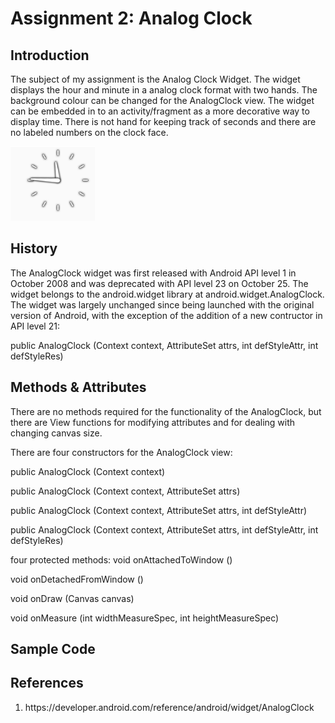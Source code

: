 <h1>Assignment 2: Analog Clock</h1>

<h2>Introduction</h2>
<p>
  The subject of my assignment is the Analog Clock Widget. The widget displays the hour and minute in a analog clock format with two hands. The background colour can be changed for the AnalogClock view. The widget can be embedded in to an activity/fragment as a more decorative way to display time. There is not hand for keeping track of seconds and there are no labeled numbers on the clock face.
</p>

<img src="analog_clock_example.png" alt="Analog Clock Example"/>

<h2>History</h2>
<p>
  The AnalogClock widget was first released with Android API level 1 in October 2008 and was deprecated with API level 23 on October 25. The widget belongs to the android.widget library at android.widget.AnalogClock. 
  The widget was largely unchanged since being launched with the original version of Android, with the exception of the addition of a new contructor in API level 21:
  
  public AnalogClock (Context context, 
                AttributeSet attrs, 
                int defStyleAttr, 
                int defStyleRes)
  
</p>


<h2>Methods & Attributes</h2>
<p>
  
 There are no methods required for the functionality of the AnalogClock, but there are View functions for modifying attributes and for dealing with changing canvas size.
 
There are four constructors for the AnalogClock view:
  
  public AnalogClock (Context context)
  
  public AnalogClock (Context context, 
                AttributeSet attrs)
  
  public AnalogClock (Context context, 
                AttributeSet attrs, 
                int defStyleAttr)
                
  public AnalogClock (Context context, 
                AttributeSet attrs, 
                int defStyleAttr, 
                int defStyleRes)
                
                
four protected methods:
  void onAttachedToWindow ()
  
  void onDetachedFromWindow ()
  
  void onDraw (Canvas canvas)
  
  void onMeasure (int widthMeasureSpec, 
                int heightMeasureSpec)
                

</p>



<h2>Sample Code</h2>
<p>

</p>


<h2>References</h2>
<ol>
  <li>https://developer.android.com/reference/android/widget/AnalogClock</li>
</ol>


